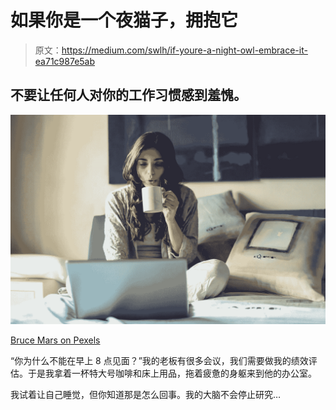 # 如果你是一个夜猫子，拥抱它

> 原文：<https://medium.com/swlh/if-youre-a-night-owl-embrace-it-ea71c987e5ab>

## 不要让任何人对你的工作习惯感到羞愧。

![](img/710cd58daef5c82cd3937fff4135a889.png)

[Bruce Mars on Pexels](https://www.pexels.com/@olly)

“你为什么不能在早上 8 点见面？”我的老板有很多会议，我们需要做我的绩效评估。于是我拿着一杯特大号咖啡和床上用品，拖着疲惫的身躯来到他的办公室。

我试着让自己睡觉，但你知道那是怎么回事。我的大脑不会停止研究…
